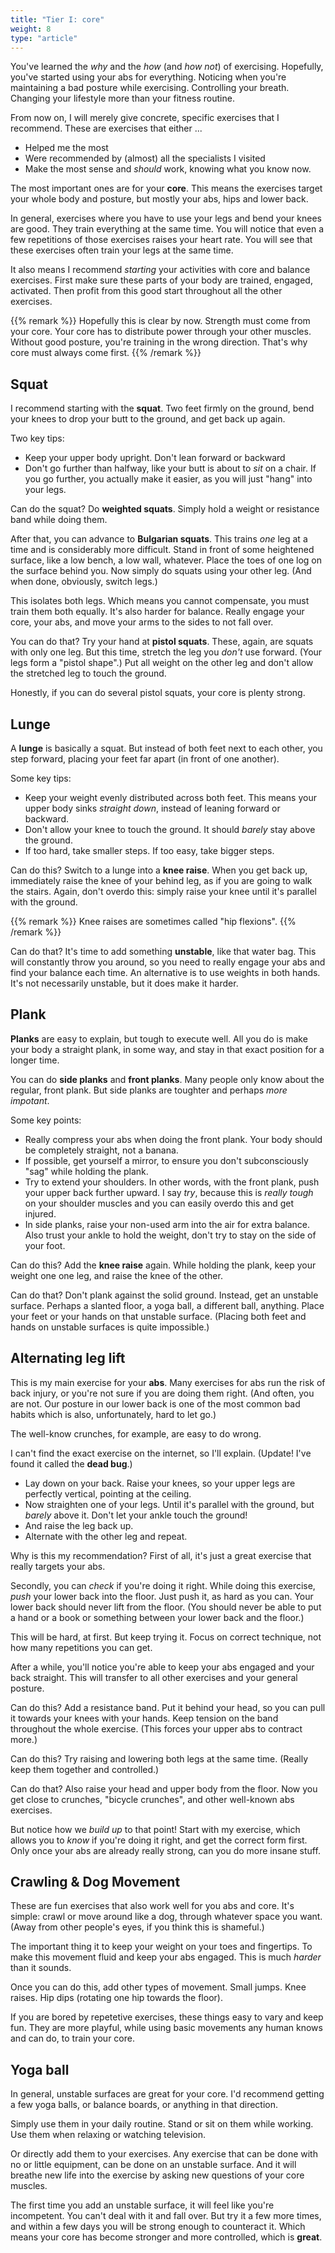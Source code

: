 ```yaml
---
title: "Tier I: core"
weight: 8
type: "article"
---
```


You've learned the _why_ and the _how_ (and _how not_) of exercising. Hopefully, you've started using your abs for everything. Noticing when you're maintaining a bad posture while exercising. Controlling your breath. Changing your lifestyle more than your fitness routine.

From now on, I will merely give concrete, specific exercises that I recommend. These are exercises that either ...

* Helped me the most
* Were recommended by (almost) all the specialists I visited
* Make the most sense and _should_ work, knowing what you know now.

The most important ones are for your **core**. This means the exercises target your whole body and posture, but mostly your abs, hips and lower back.

In general, exercises where you have to use your legs and bend your knees are good. They train everything at the same time. You will notice that even a few repetitions of those exercises raises your heart rate. You will see that these exercises often train your legs at the same time.

It also means I recommend _starting_ your activities with core and balance exercises. First make sure these parts of your body are trained, engaged, activated. Then profit from this good start throughout all the other exercises.

{{% remark %}}
Hopefully this is clear by now. Strength must come from your core. Your core has to distribute power through your other muscles. Without good posture, you're training in the wrong direction. That's why core must always come first.
{{% /remark %}}

## Squat

I recommend starting with the **squat**. Two feet firmly on the ground, bend your knees to drop your butt to the ground, and get back up again.

Two key tips:

* Keep your upper body upright. Don't lean forward or backward
* Don't go further than halfway, like your butt is about to _sit_ on a chair. If you go further, you actually make it easier, as you will just "hang" into your legs.

Can do the squat? Do **weighted squats**. Simply hold a weight or resistance band while doing them.

After that, you can advance to **Bulgarian squats**. This trains _one_ leg at a time and is considerably more difficult. Stand in front of some heightened surface, like a low bench, a low wall, whatever. Place the toes of one log on the surface behind you. Now simply do squats using your other leg. (And when done, obviously, switch legs.)
 
This isolates both legs. Which means you cannot compensate, you must train them both equally. It's also harder for balance. Really engage your core, your abs, and move your arms to the sides to not fall over.

You can do that? Try your hand at **pistol squats**. These, again, are squats with only one leg. But this time, stretch the leg you _don't_ use forward. (Your legs form a "pistol shape".) Put all weight on the other leg and don't allow the stretched leg to touch the ground.

Honestly, if you can do several pistol squats, your core is plenty strong.

## Lunge

A **lunge** is basically a squat. But instead of both feet next to each other, you step forward, placing your feet far apart (in front of one another).

Some key tips:

* Keep your weight evenly distributed across both feet. This means your upper body sinks _straight down_, instead of leaning forward or backward.
* Don't allow your knee to touch the ground. It should _barely_ stay above the ground.
* If too hard, take smaller steps. If too easy, take bigger steps.

Can do this? Switch to a lunge into a **knee raise**. When you get back up, immediately raise the knee of your behind leg, as if you are going to walk the stairs. Again, don't overdo this: simply raise your knee until it's parallel with the ground.

{{% remark %}}
Knee raises are sometimes called "hip flexions".
{{% /remark %}}

Can do that? It's time to add something **unstable**, like that water bag. This will constantly throw you around, so you need to really engage your abs and find your balance each time. An alternative is to use weights in both hands. It's not necessarily unstable, but it does make it harder.

## Plank

**Planks** are easy to explain, but tough to execute well. All you do is make your body a straight plank, in some way, and stay in that exact position for a longer time.

You can do **side planks** and **front planks**. Many people only know about the regular, front plank. But side planks are toughter and perhaps _more impotant_.

Some key points:

* Really compress your abs when doing the front plank. Your body should be completely straight, not a banana.
* If possible, get yourself a mirror, to ensure you don't subconsciously "sag" while holding the plank.
* Try to extend your shoulders. In other words, with the front plank, push your upper back further upward. I say _try_, because this is _really tough_ on your shoulder muscles and you can easily overdo this and get injured.
* In side planks, raise your non-used arm into the air for extra balance. Also trust your ankle to hold the weight, don't try to stay on the side of your foot.

Can do this? Add the **knee raise** again. While holding the plank, keep your weight one one leg, and raise the knee of the other.

Can do that? Don't plank against the solid ground. Instead, get an unstable surface. Perhaps a slanted floor, a yoga ball, a different ball, anything. Place your feet or your hands on that unstable surface. (Placing both feet and hands on unstable surfaces is quite impossible.)

## Alternating leg lift

This is my main exercise for your **abs**. Many exercises for abs run the risk of back injury, or you're not sure if you are doing them right. (And often, you are not. Our posture in our lower back is one of the most common bad habits which is also, unfortunately, hard to let go.)

The well-know crunches, for example, are easy to do wrong.

I can't find the exact exercise on the internet, so I'll explain. (Update! I've found it called the **dead bug**.)

* Lay down on your back. Raise your knees, so your upper legs are perfectly vertical, pointing at the ceiling.
* Now straighten one of your legs. Until it's parallel with the ground, but _barely_ above it. Don't let your ankle touch the ground!
* And raise the leg back up.
* Alternate with the other leg and repeat.

Why is this my recommendation? First of all, it's just a great exercise that really targets your abs.

Secondly, you can _check_ if you're doing it right. While doing this exercise, _push_ your lower back into the floor. Just push it, as hard as you can. Your lower back should never lift from the floor. (You should never be able to put a hand or a book or something between your lower back and the floor.)

This will be hard, at first. But keep trying it. Focus on correct technique, not how many repetitions you can get.

After a while, you'll notice you're able to keep your abs engaged and your back straight. This will transfer to all other exercises and your general posture.

Can do this? Add a resistance band. Put it behind your head, so you can pull it towards your knees with your hands. Keep tension on the band throughout the whole exercise. (This forces your upper abs to contract more.)

Can do this? Try raising and lowering both legs at the same time. (Really keep them together and controlled.)

Can do that? Also raise your head and upper body from the floor. Now you get close to crunches, "bicycle crunches", and other well-known abs exercises.

But notice how we _build up_ to that point! Start with my exercise, which allows you to _know_ if you're doing it right, and get the correct form first. Only once your abs are already really strong, can you do more insane stuff.

## Crawling & Dog Movement

These are fun exercises that also work well for you abs and core. It's simple: crawl or move around like a dog, through whatever space you want. (Away from other people's eyes, if you think this is shameful.)

The important thing it to keep your weight on your toes and fingertips. To make this movement fluid and keep your abs engaged. This is much _harder_ than it sounds.

Once you can do this, add other types of movement. Small jumps. Knee raises. Hip dips (rotating one hip towards the floor).

If you are bored by repetetive exercises, these things easy to vary and keep fun. They are more playful, while using basic movements any human knows and can do, to train your core.

## Yoga ball

In general, unstable surfaces are great for your core. I'd recommend getting a few yoga balls, or balance boards, or anything in that direction.

Simply use them in your daily routine. Stand or sit on them while working. Use them when relaxing or watching television.

Or directly add them to your exercises. Any exercise that can be done with no or little equipment, can be done on an unstable surface. And it will breathe new life into the exercise by asking new questions of your core muscles.

The first time you add an unstable surface, it will feel like you're incompetent. You can't deal with it and fall over. But try it a few more times, and within a few days you will be strong enough to counteract it. Which means your core has become stronger and more controlled, which is **great**.